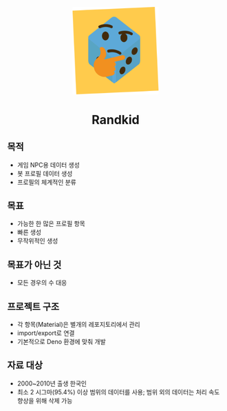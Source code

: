 <p align="center">
  <img src="https://raw.githubusercontent.com/randkid/Randkid/master/logo.svg" width="200"></img>
</p>
<h1 align="center">
  Randkid
</h1>

## 목적
- 게임 NPC용 데이터 생성
- 봇 프로필 데이터 생성
- 프로필의 체계적인 분류
## 목표
- 가능한 한 많은 프로필 항목
- 빠른 생성
- 무작위적인 생성
## 목표가 아닌 것
- 모든 경우의 수 대응
## 프로젝트 구조
- 각 항목(Material)은 별개의 레포지토리에서 관리
- import/export로 연결
- 기본적으로 Deno 환경에 맞춰 개발
## 자료 대상
- 2000~2010년 출생 한국인
- 최소 2 시그마(95.4%) 이상 범위의 데이터를 사용; 범위 외의 데이터는 처리 속도 향상을 위해 삭제 가능
